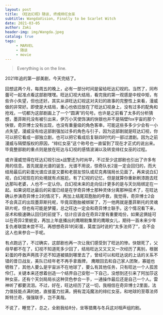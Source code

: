 ```yaml
---
layout: post
title: 《旺达幻视》随谈, 终成绯红女巫
subtitle: WangdaVision, Finally to be Scarlet Witch 
date: 2021-03-05
author: Zaki
header-img: img/Wangda.jpeg
catalog: true
tags:
     - MARVEL
     - 随谈
     - movie
---
```

> Everything is on the line. 

2021年追的第一部美剧，今天完结了。

回想这两个月，每周五的晚上，必有一部分时间是留给旺达幻视的。当然了，同布蕾可一起准点看这部剧嘿嘿。旺达幻视大结局，看完我的第一观感是中规中矩，有些许小失望，但也还好。其实从讲旺达幻视这对夫妇的故事的完整性上来看，漫威做的非常好。即使是大结局，重心也依旧放在了旺达幻视身上，没有过多的配角和抢戏，一切都为这部剧画上了一个“圆满”的句号。也许是之前看了太多的分析猜想，墨菲斯托没有被引出来，伊万小天使饰演的快银也并不是隔壁fox宇宙的那个快银，奇异博士没有出现，也没有重量级的角色客串，可能这些多多少少会有一小点失望，漫威没有给这部剧强加过多的角色与引子，因为这部剧就是旺达幻视，你可以把它看成一部独立剧，也可以把它看成后复联四时代的一部过渡剧。因为之前漫威与隔壁版权的原因，“绯红女巫”这个称号也一直留到了现在才正式的说出来。毕竟整部剧的重点则是放在旺达与幻视的感情波澜以及转变绯红女巫的过程。

或许漫威觉得在旺达幻视引出x战警还为时尚早，不过至少这部剧也引出了许多有用的信息。首先就是光谱的诞生，光谱不用说，惊奇队长2是一定会回归的，而大结局最后的彩蛋光谱应该是又要和老朋友惊队或尼克弗瑞局长见面了。再来说白幻视，白幻视现在的处境就有点尴尬，有了幻视的记忆，但是就算你重新刷漆跑去旺达那叫老婆，人也不一定认你。白幻视未来的走向估计更多的是与天剑局绑定在一起。如果说旺达最后的彩蛋已经是在学奇异博士那种灵体分离那种技术了，在旺达确认参演奇异博士2的情况下，再加上结尾双胞胎的呼救，我觉得，奇异博士2会不会真正的出现墨菲斯托呢，毕竟双胞胎被绑架了，万一他两就是墨菲斯托的灵魂碎片呢，但也有可能是梦魇，总之旺达一定会和奇异博士联手。这个情况看下来，巫术和极速确认回归的前提下，估计应该会在奇异2里有重要戏份，如果这俩娃可以在奇异2里蜕变，再加上年底播出的鹰眼剧集里的鹰眼女儿，期待一首未来少年复仇者联盟未尝不可。再想想奇异1的彩蛋，莫度当时说的“太多法师了”，会不会这人也来参合一手呢。

有点跑远了，不过确实，这部剧也再一次让我们感受到了旺达的惨。快银死了，父母早都不在了，幻视不知道死多少回了，结局旺达又又又又一次经历了离别，根据彩蛋的呼救声两孩子还不知道被搞到哪里去了，曾经可以和旺达说的上话的关系不错的昔日战友，美队已经年老不再手拿盾牌，
鹰眼回去和自己家人团聚，寡姐也牺牲了，其他人要么是宇宙派不在地球了，要么有其他任务，只有旺达一个人孤苦伶仃。关键本来还想着创造一个结界自己安慰一下自己，没想到还引来了阿加莎这种女巫，还有个天剑局局长这种货色参合一手，一通操作最后还是自己一个人。雷神听了都要流泪。不过，好在，旺达经历了这一切，我相信在奇异博士2里面，法力值技能点满的她，直接蓄力拉满，拥有混沌魔法的绯红女巫，和地球的至尊法师斯特兰奇，强强联手，岂不美哉。

不说了，睡觉了，总之，全剧我给8分，坐等猎鹰与冬兵这对相声组的剧。
